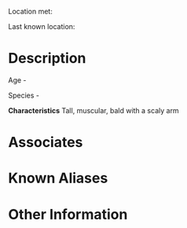 Location met: 

Last known location: 

# Description
Age - 

Species - 

**Characteristics**
Tall, muscular, bald with a scaly arm
# Associates

# Known Aliases

# Other Information
